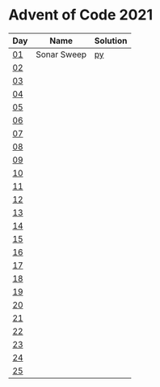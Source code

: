 # Advent of Code 2021

|Day|Name|Solution|
|---|---|---|
|[01](https://adventofcode.com/2021/day/1)|Sonar Sweep|[py](/day01/main.py)|
|[02](https://adventofcode.com/2021/day/2)|||
|[03](https://adventofcode.com/2021/day/3)|||
|[04](https://adventofcode.com/2021/day/4)|||
|[05](https://adventofcode.com/2021/day/5)|||
|[06](https://adventofcode.com/2021/day/6)|||
|[07](https://adventofcode.com/2021/day/7)|||
|[08](https://adventofcode.com/2021/day/8)|||
|[09](https://adventofcode.com/2021/day/9)|||
|[10](https://adventofcode.com/2021/day/10)|||
|[11](https://adventofcode.com/2021/day/11)|||
|[12](https://adventofcode.com/2021/day/12)|||
|[13](https://adventofcode.com/2021/day/13)|||
|[14](https://adventofcode.com/2021/day/14)|||
|[15](https://adventofcode.com/2021/day/15)|||
|[16](https://adventofcode.com/2021/day/16)|||
|[17](https://adventofcode.com/2021/day/17)|||
|[18](https://adventofcode.com/2021/day/18)|||
|[19](https://adventofcode.com/2021/day/19)|||
|[20](https://adventofcode.com/2021/day/20)|||
|[21](https://adventofcode.com/2021/day/21)|||
|[22](https://adventofcode.com/2021/day/22)|||
|[23](https://adventofcode.com/2021/day/23)|||
|[24](https://adventofcode.com/2021/day/24)|||
|[25](https://adventofcode.com/2021/day/25)|||

